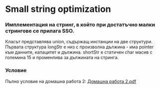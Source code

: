 # Small string optimization

### Имплементация на стринг, в който при достатъчно малки стрингове се прилага SSO.

Класът представлява union, съдържащ инстанции на две структури. Първата структура longStr е низ с произволна дължина - има pointer към данните,
капацитет и дължина. shortStr е статичен char масив с големина 15 и променлива за дължината на стринга. 

### Условие

Пълно условие на домашна работа 2:
[Домашна работа 2.pdf](https://github.com/rayagrigorova/assignment-small-string-optimization/files/12185453/2.pdf)
